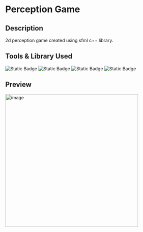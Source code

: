 # Perception Game
## Description
2d perception game created using sfml c++ library. 


## Tools & Library Used
![Static Badge](https://img.shields.io/badge/C-00599C?style=for-the-badge&logo=c&logoColor=white)
![Static Badge](https://img.shields.io/badge/C%2B%2B-00599C?style=for-the-badge&logo=c%2B%2B&logoColor=white)
![Static Badge](https://img.shields.io/badge/Visual_Studio-5C2D91?style=for-the-badge&logo=visual%20studio&logoColor=white)
![Static Badge](https://img.shields.io/badge/SFML-8CC445?style=for-the-badge&logo=sfml&logoColor=white)

## Preview
<img width="417" alt="image" src="https://github.com/user-attachments/assets/5080d441-dda7-4bc7-9fb9-05789451dcaf" />


